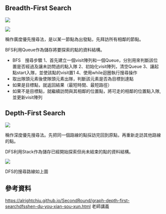 ## Breadth-First Search
![](https://imgur.com/BKkAjym.jpg)

![](https://imgur.com/Y5mBNiv.jpg)

稱作廣度優先搜尋法，是以某一節點為出發點，先拜訪所有相鄰的節點。

BFS利用Queue作為儲存將要探索的點的資料結構。

 - BFS　搜尋步驟
1、首先建立一個visit陣列和一個Queue，分別用來判斷該位置是否經過及讓未訪問過的點入隊
2、初始化visit陣列，清空Queue
3、讓起點start入隊，並使該點的visit置1
4、使用while迴圈執行搜尋操作
 - 取出隊頭元素後使隊頭元素出隊，判斷該元素是否為目標到達點
 - 如果是目標點，就返回結果（最短時間、最短路徑）
 - 如果不是目標點，就繼續訪問與其相鄰的位置點，將可走的相鄰的位置點入隊,並更新visit陣列

## Depth-First Search

![](https://imgur.com/i3ZLsAp.jpg)

稱作深度優先搜尋法。先把同一個路線的點採訪完回到原點，再重新走訪其他路線的點。

DFS利用Stack作為儲存已經開始探索但尚未結束的點的資料結構。

![](https://imgur.com/ylFFzId.jpg)

DFS的搜尋路線如上圖

## 參考資料
https://alrightchiu.github.io/SecondRound/graph-depth-first-searchdfsshen-du-you-xian-sou-xun.html
老師講義
